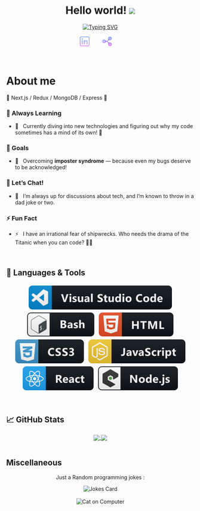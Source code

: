 <h1 align="center">
Hello world!
  <img src="https://media.giphy.com/media/hvRJCLFzcasrR4ia7z/giphy.gif" width="28">
</h1>

<p align="center">
  <a href="https://git.io/typing-svg"><img src="https://readme-typing-svg.demolab.com?font=Fira+Code&pause=1000&center=true&width=435&lines=I'm+Aldric+Bottreau;I'm+a+Fullstack+Developer" alt="Typing SVG" /></a>
</p>

<p align="center">
  <a href="https://www.linkedin.com/in/aldric-bottreau-4529902bb/"><img width="32px" alt="Linkedin" title="Linkedin"  src="https://github.com/0xhel/0xhel/blob/main/Ressources/social_logo/linkedin_purple.png"/></a>
  &#8287;&#8287;&#8287;&#8287;&#8287;
  <a href="mailto:0xhel@tutamail.com"><img width="32px" alt="Email" title="Email" src="https://github.com/0xhel/0xhel/blob/main/Ressources/social_logo/email_purple.png"></a>
  &#8287;&#8287;&#8287;&#8287;&#8287;
</p>

<br>

# About me

🚀  Next.js / Redux / MongoDB / Express 🚀
### 🌱 Always Learning
- 🔭 &nbsp; Currently diving into new technologies and figuring out why my code sometimes has a mind of its own! 🤖
### 🥅 Goals
- 🥅 &nbsp; Overcoming **imposter syndrome** — because even my bugs deserve to be acknowledged!
### 💬 Let’s Chat!
- 💬 &nbsp; I’m always up for discussions about tech, and I’m known to throw in a dad joke or two.
### ⚡ Fun Fact
- ⚡ &nbsp; I have an irrational fear of shipwrecks. Who needs the drama of the Titanic when you can code? 🚢😱

<br>

## 🔧 Languages & Tools

<p align="center">
  <img src="https://github.com/0xhel/0xhel/blob/main/Ressources/languages_logo/visualstudio_logo.svg" alt="vscode" style="vertical-align:top; margin:4px">
  <img src="https://github.com/0xhel/0xhel/blob/main/Ressources/languages_logo/bash_logo.svg" alt="bash" style="vertical-align:top; margin:4px">
  <img src="https://github.com/0xhel/0xhel/blob/main/Ressources/languages_logo/html_logo.svg" alt="html" style="vertical-align:top; margin:4px">
  <img src="https://github.com/0xhel/0xhel/blob/main/Ressources/languages_logo/css3_logo.svg" alt="css3" style="vertical-align:top; margin:4px">
  <img src="https://github.com/0xhel/0xhel/blob/main/Ressources/languages_logo/js_logo.svg" alt="js" style="vertical-align:top; margin:4px">
  <img src="https://github.com/0xhel/0xhel/blob/main/Ressources/languages_logo/react_logo.svg" alt="react" style="vertical-align:top; margin:4px">
  <img src="https://github.com/0xhel/0xhel/blob/main/Ressources/languages_logo/nodejs_logo.svg" alt="nodejs" style="vertical-align:top; margin:4px">
</p>

<br>

## 📈 GitHub Stats

<div align="center">
<a href="https://github.com/0xhel">
  <img align="center" src="https://github-readme-stats.vercel.app/api?username=0xhel&show_icons=true&line_height=27&theme=radical&count_private=true&cache_seconds=1800" />
</a>
<a href="https://github.com/0xhel">
  <img align="center" src="https://github-readme-stats.vercel.app/api/top-langs/?username=0xhel&langs_count=3&theme=radical" />
</a>
</div>

<br>

## Miscellaneous

<p align="center">Just a Random programming jokes :</p>

<div align="center"><img src="https://readme-jokes.vercel.app/api" alt="Jokes Card" /></div>

<br>

<div align="center">
  <img src="https://media1.tenor.com/m/GOabrbLMl4AAAAAd/plink-cat-plink.gif" alt="Cat on Computer"/>
</div>
